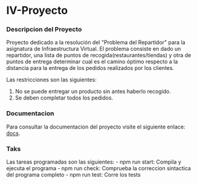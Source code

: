 # IV-Proyecto

### Descripcion del Proyecto
Proyecto dedicado a la resolución del "Problema del Repartidor" para la asignatura de Infraestructura Virtual. El problema consiste en dado un repartidor, una lista de puntos de recogida(restaurantes/tiendas) y otra de puntos de entrega determinar cual es el camino óptimo respecto a la distancia para la entrega de los pedidos realizados por los clientes.

Las restricciones son las siguientes:
1. No se puede entregar un producto sin antes haberlo recogido.
2. Se deben completar todos los pedidos.


### Documentacion
Para consultar la documentacion del proyecto visite el siguiente enlace: [docs](./docs).


### Taks
Las tareas programadas son las siguientes:
	- npm run start: Compila y ejecuta el programa
	- npm run check: Comprueba la correccion sintactica del programa completo
	- npm run test: Corre los tests
